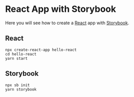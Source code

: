 # React App with Storybook
Here you will see how to create a [React](https://reactjs.org/) app with [Storybook](https://storybook.js.org).

## React

```shell script
npx create-react-app hello-react
cd hello-react
yarn start
```

## Storybook
```shell script
npx sb init
yarn storybook
```
